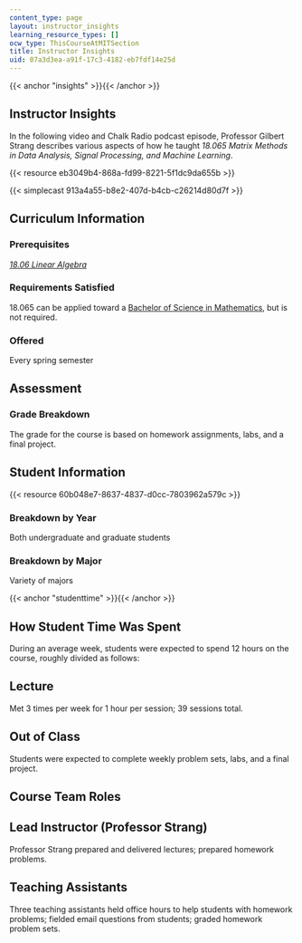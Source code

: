 ```yaml
---
content_type: page
layout: instructor_insights
learning_resource_types: []
ocw_type: ThisCourseAtMITSection
title: Instructor Insights
uid: 07a3d3ea-a91f-17c3-4182-eb7fdf14e25d
---
```


{{< anchor "insights" >}}{{< /anchor >}}

Instructor Insights
-------------------

In the following video and Chalk Radio podcast episode, Professor Gilbert Strang describes various aspects of how he taught _18.065 Matrix Methods in Data Analysis, Signal Processing, and Machine Learning_.

{{< resource eb3049b4-868a-fd99-8221-5f1dc9da655b >}}

{{< simplecast 913a4a55-b8e2-407d-b4cb-c26214d80d7f >}}

Curriculum Information
----------------------

### Prerequisites

[_18.06 Linear Algebra_](/courses/18-06sc-linear-algebra-fall-2011/)

### Requirements Satisfied

18.065 can be applied toward a [Bachelor of Science in Mathematics](http://math.mit.edu/academics/undergrad/major/index.php), but is not required.

### Offered

Every spring semester

Assessment
----------

### Grade Breakdown

The grade for the course is based on homework assignments, labs, and a final project.

Student Information
-------------------

{{< resource 60b048e7-8637-4837-d0cc-7803962a579c >}}

### Breakdown by Year

Both undergraduate and graduate students

### Breakdown by Major

Variety of majors

{{< anchor "studenttime" >}}{{< /anchor >}}

How Student Time Was Spent
--------------------------

During an average week, students were expected to spend 12 hours on the course, roughly divided as follows:

Lecture
-------

Met 3 times per week for 1 hour per session; 39 sessions total.

Out of Class
------------

Students were expected to complete weekly problem sets, labs, and a final project.

Course Team Roles
-----------------

Lead Instructor (Professor Strang)
----------------------------------

Professor Strang prepared and delivered lectures; prepared homework problems.

Teaching Assistants 
--------------------

Three teaching assistants held office hours to help students with homework problems; fielded email questions from students; graded homework problem sets.